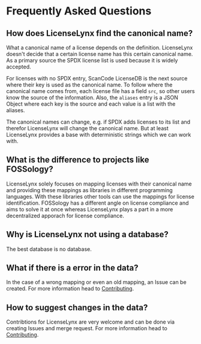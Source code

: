# Frequently Asked Questions

## How does LicenseLynx find the canonical name?

What a canonical name of a license depends on the definition.
LicenseLynx doesn't decide that a certain license name has this certain canonical name.
As a primary source the SPDX license list is used because it is widely accepted.

For licenses with no SPDX entry, ScanCode LicenseDB is the next source where their key is used as the canonical name.
To follow where the canonical name comes from, each license file has a field ``src``, so other users know the source of the information.
Also, the ``aliases`` entry is a JSON Object where each key is the source and each value is a list with the aliases.

The canonical names can change, e.g. if SPDX adds licenses to its list and therefor LicenseLynx will change the canonical name.
But at least LicenseLynx provides a base with deterministic strings which we can work with.

## What is the difference to projects like FOSSology?

LicenseLynx solely focuses on mapping licenses with their canonical name and providing these mappings as libraries in different programming languages.
With these libraries other tools can use the mappings for license identification.
FOSSology has a different angle on license compliance and aims to solve it at once whereas LicenseLynx plays a part in a more decentralized apporach for license compliance.

## Why is LicenseLynx not using a database?

The best database is no database.

## What if there is a error in the data?

In the case of a wrong mapping or even an old mapping, an Issue can be created.
For more information head to [Contributing](contribution.md).

## How to suggest changes in the data?

Contribtions for LicenseLynx are very welcome and can be done via creating Issues and merge request.
For more information head to [Contributing](contribution.md).
